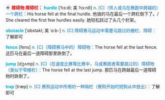 ☀ <font color="red">**障碍物 障碍栏：**</font>
<font color="sky blue">**hurdle**</font> [ˈhɜ:dl; 美 ˈhɜ:rdl]
<font color="#0070c0">n. [C]（供人或马在赛跑中跨越的）一个跨栏：</font>His horse fell at the final hurdle. 他骑的马在最后一个跨栏倒下了。/ She cleared the first few hurdles easily. 她轻松跃过了头几个栏架。
          
<font color="sky blue">**obstacle**</font> [ˈɒbstəkl; 美 ˈɑ:b-]
<font color="#0070c0">n. [C] 障碍赛马运动中需要马跳过的栅栏、障碍：</font>了解即可

<font color="sky blue">**fence**</font> [fens] 
<font color="#0070c0">n. [C]（障碍赛马中的）障碍物：</font>The horse fell at the last fence. 这匹马在最后一道障碍那里跌倒了。

<font color="sky blue">**jump**</font> [dӡʌmp] 
<font color="#0070c0">n. [C]（在速度比赛等比赛中，马或赛跑者需要跳过的）障碍物（类似于窄栅栏）：</font>The horse fell at the last jump. 那匹马在跨越最后一道障碍物时跌倒了。

<font color="sky blue">**trap**</font> [træp] 
<font color="#0070c0">n. [C] 赛狗运动中所用的一种隔栏（赛狗开始时把狗从中放出）：</font>了解即可
